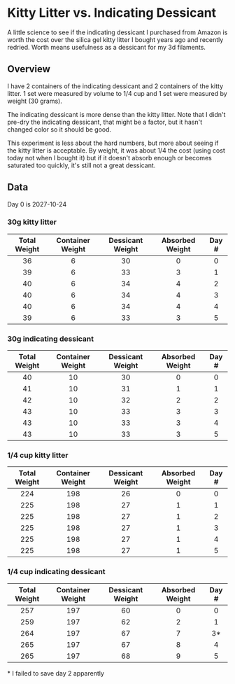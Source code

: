 # Kitty Litter vs. Indicating Dessicant

A little science to see if the indicating dessicant I purchased from Amazon is
worth the cost over the silica gel kitty litter I bought years ago and recently
redried. Worth means usefulness as a dessicant for my 3d filaments.

## Overview

I have 2 containers of the indicating dessicant and 2 containers of the kitty
litter. 1 set were measured by volume to 1/4 cup and 1 set were measured by
weight (30 grams).

The indicating dessicant is more dense than the kitty litter. Note that I didn't
pre-dry the indicating dessicant, that might be a factor, but it hasn't changed
color so it should be good.

This experiment is less about the hard numbers, but more about seeing if the
kitty litter is acceptable. By weight, it was about 1/4 the cost (using cost
today not when I bought it) but if it doesn't absorb enough or becomes saturated
too quickly, it's still not a great dessicant.

## Data

Day 0 is 2027-10-24

### 30g kitty litter

| Total Weight | Container Weight | Dessicant Weight | Absorbed Weight | Day # |
| :----------: | :--------------: | :--------------: | :-------------: | :---: |
|      36      |        6         |        30        |        0        |   0   |
|      39      |        6         |        33        |        3        |   1   |
|      40      |        6         |        34        |        4        |   2   |
|      40      |        6         |        34        |        4        |   3   |
|      40      |        6         |        34        |        4        |   4   |
|      39      |        6         |        33        |        3        |   5   |

### 30g indicating dessicant

| Total Weight | Container Weight | Dessicant Weight | Absorbed Weight | Day # |
| :----------: | :--------------: | :--------------: | :-------------: | :---: |
|      40      |        10        |        30        |        0        |   0   |
|      41      |        10        |        31        |        1        |   1   |
|      42      |        10        |        32        |        2        |   2   |
|      43      |        10        |        33        |        3        |   3   |
|      43      |        10        |        33        |        3        |   4   |
|      43      |        10        |        33        |        3        |   5   |

### 1/4 cup kitty litter

| Total Weight | Container Weight | Dessicant Weight | Absorbed Weight | Day # |
| :----------: | :--------------: | :--------------: | :-------------: | :---: |
|     224      |       198        |        26        |        0        |   0   |
|     225      |       198        |        27        |        1        |   1   |
|     225      |       198        |        27        |        1        |   2   |
|     225      |       198        |        27        |        1        |   3   |
|     225      |       198        |        27        |        1        |   4   |
|     225      |       198        |        27        |        1        |   5   |

### 1/4 cup indicating dessicant

| Total Weight | Container Weight | Dessicant Weight | Absorbed Weight | Day # |
| :----------: | :--------------: | :--------------: | :-------------: | :---: |
|     257      |       197        |        60        |        0        |   0   |
|     259      |       197        |        62        |        2        |   1   |
|     264      |       197        |        67        |        7        |  3*   |
|     265      |       197        |        67        |        8        |   4   |
|     265      |       197        |        68        |        9        |   5   |

\* I failed to save day 2 apparently
